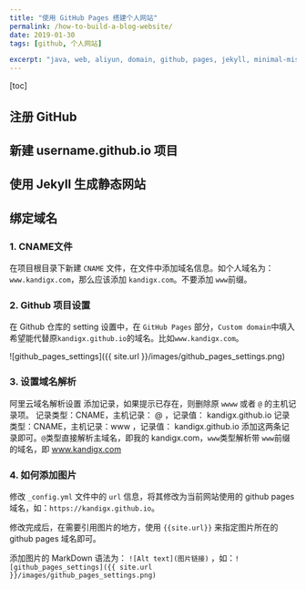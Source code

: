 ```yaml
---
title: "使用 GitHub Pages 搭建个人网站"
permalink: /how-to-build-a-blog-website/
date: 2019-01-30
tags: [github, 个人网站]

excerpt: "java, web, aliyun, domain, github, pages, jekyll, minimal-mistakes, website"
---
```


[toc]

## 注册 GitHub

## 新建 username.github.io 项目

## 使用 Jekyll 生成静态网站

## 绑定域名
### 1. CNAME文件

在项目根目录下新建 `CNAME` 文件，在文件中添加域名信息。如个人域名为：`www.kandigx.com`，那么应该添加 `kandigx.com`。不要添加 `www`前缀。

### 2. Github 项目设置
在 Github 仓库的 setting 设置中，在 `GitHub Pages` 部分，`Custom domain`中填入希望能代替原`kandigx.github.io`的域名。比如`www.kandigx.com`。

![github_pages_settings]({{ site.url }}/images/github_pages_settings.png)

[//]: # (哈哈我是注释，不会在浏览器中显示。)


### 3. 设置域名解析
阿里云域名解析设置
添加记录，如果提示已存在，则删除原 `wwww` 或者 `@` 的主机记录项。
记录类型：CNAME，主机记录： @  ，记录值： kandigx.github.io
记录类型：CNAME，主机记录：www ，记录值： kandigx.github.io
添加这两条记录即可。`@`类型直接解析主域名，即我的 kandigx.com，`www`类型解析带 `www`前缀的域名，即 www.kandigx.com

### 4. 如何添加图片

修改 `_config.yml` 文件中的 `url` 信息，将其修改为当前网站使用的 github pages 域名，如：`https://kandigx.github.io`。

修改完成后，在需要引用图片的地方，使用 `{{site.url}}` 来指定图片所在的 github pages 域名即可。

添加图片的 MarkDown 语法为： `![Alt text](图片链接)` ，如：`![github_pages_settings]({{ site.url }}/images/github_pages_settings.png)`